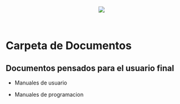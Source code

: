 <br/>
<p align="center">
  <img src="https://avatars2.githubusercontent.com/u/15052789?v=3&s=200">
</p>
<br/>

# Carpeta de Documentos

## Documentos pensados para el usuario final

* Manuales de usuario

* Manuales de programacion


